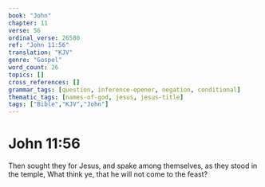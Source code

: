 ```yaml
---
book: "John"
chapter: 11
verse: 56
ordinal_verse: 26580
ref: "John 11:56"
translation: "KJV"
genre: "Gospel"
word_count: 26
topics: []
cross_references: []
grammar_tags: [question, inference-opener, negation, conditional]
thematic_tags: [names-of-god, jesus, jesus-title]
tags: ["Bible","KJV","John"]
---
```


# John 11:56

Then sought they for Jesus, and spake among themselves, as they stood in the temple, What think ye, that he will not come to the feast?
